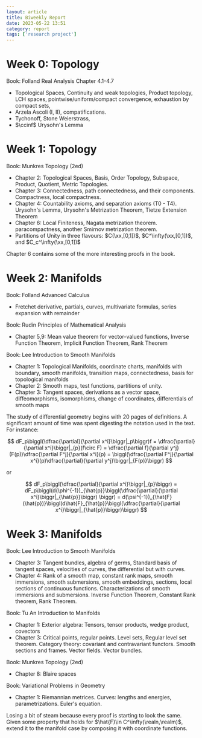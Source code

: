 ```yaml
---
layout: article
title: Biweekly Report
date: 2023-05-22 13:51
category: report
tags: ['research project']
---
```

# Week 0: Topology
Book: Folland Real Analysis Chapter 4.1-4.7
- Topological Spaces, Continuity and weak topologies, Product topology, LCH spaces, pointwise/uniform/compact convergence, exhaustion by compact sets, 
- Arzela Ascoli (I, II), compatifications.
- Tychonoff, Stone Weierstrass,
- $\ccinf$ Urysohn's Lemma

# Week 1: Topology
Book: Munkres Topology (2ed)
- Chapter 2: Topological Spaces, Basis, Order Topology, Subspace, Product, Quotient, Metric Topologies.
- Chapter 3: Connectedness, path connectedness, and their components. Compactness, local compactness.
- Chapter 4: Countability axioms, and separation axioms (T0 - T4). Urysohn's Lemma, Urysohn's Metrization Theorem, Tietze Extension Theorem
- Chapter 6: Local Finiteness, Nagata metrization theorem. paracompactness, another Smirnov metrization theorem. 
- Partitions of Unity in three flavours: $C(\xx,[0,1])$, $C^\infty(\xx,[0,1])$, and $C_c^\infty(\xx,[0,1])$

Chapter 6 contains some of the more interesting proofs in the book.

# Week 2: Manifolds
Book: Folland Advanced Calculus 
- Fretchet derivative, partials, curves, multivariate formulas, series expansion with remainder

Book: Rudin Principles of Mathematical Analysis
- Chapter 5,9: Mean value theorem for vector-valued functions, Inverse Function Theorem, Implicit Function Theorem, Rank Theorem

Book: Lee Introduction to Smooth Manifolds
- Chapter 1: Topological Manifolds, coordinate charts, manifolds with boundary, smooth manifolds, transition maps, connectedness, basis for topological manifolds
- Chapter 2: Smooth maps, test functions, partitions of unity.
- Chapter 3: Tangent spaces, derivations as a vector space, diffeomorphisms, isomorphisms, change of coordinates, differentials of smooth maps

The study of differential geometry begins with 20 pages of definitions. A significant amount of time was spent digesting the notation used in the text. For instance:

$$
dF_p\biggl(\dfrac{\partial}{\partial x^i}\biggr|_p\biggr)f = \dfrac{\partial}{\partial x^i}\biggr|_{p}(f\circ F) = \dfrac{\partial f}{\partial y^j}(F(p))\dfrac{\partial F^j}{\partial x^i}(p) = \biggl(\dfrac{\partial F^j}{\partial x^i}(p)\dfrac{\partial}{\partial y^j}\biggr|_{F(p)}\biggr)
$$

or

$$
dF_p\biggl(\dfrac{\partial}{\partial x^i}\biggr|_{p}\biggr) = dF_p\biggl(d(\phi^{-1})_{\hat{p}}\biggl(\dfrac{\partial}{\partial x^i}\biggr|_{\hat{p}}\biggr) \biggr) = d(\psi^{-1})_{\hat{F}(\hat{p})}\biggl(d\hat{F}_{\hat{p}}\biggl(\dfrac{\partial}{\partial x^i}\biggr|_{\hat{p}}\biggr)\biggr)
$$



# Week 3: Manifolds
Book: Lee Introduction to Smooth Manifolds
- Chapter 3: Tangent bundles, algebra of germs, Standard basis of tangent spaces,  velocities of curves, the differential but with curves.
- Chapter 4: Rank of a smooth map, constant rank maps, smooth immersions, smooth submersions, smooth embeddings, sections, local sections of continuous functions. Characterizations of smooth immersions and submersions. Inverse Function Theorem, Constant Rank theorem, Rank Theorem.

Book: Tu An Introduction to Manifolds
- Chapter 1: Exterior algebra: Tensors, tensor products, wedge product, covectors
- Chapter 3: Critical points, regular points. Level sets, Regular level set theorem. Category theory: covariant and contravariant functors. Smooth sections and frames. Vector fields. Vector bundles.

Book: Munkres Topology (2ed)
- Chapter 8: Blaire spaces

Book: Variational Problems in Geometry
- Chapter 1: Riemannian metrices. Curves: lengths and energies, parametrizations. Euler's equation.

Losing a bit of steam because every proof is starting to look the same. Given some property that holds for $\hat{F}\in C^\infty(\realn,\realm)$, extend it to the manifold case by composing it with coordinate functions. 
